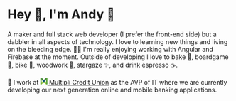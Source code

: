 # Hey 👋, I'm Andy 🤖

A maker and full stack web developer (I prefer the front-end side) but a dabbler in all aspects of technology. I love to learning new things and living on the bleeding edge. 🧑‍💻 I'm really enjoying working with Angular and Firebase at the moment. Outside of developing I love to bake 🥖, boardgame 🎲, bike 🚴, woodwork 🔨, stargaze ✨, and drink espresso ☕️. 

🔭 I work at [<img src="https://github.com/Phyxsius/phyxsius/blob/main/multipli.png" height="16"> Multipli Credit Union](https://multiplicu.com) as the AVP of IT where we are currently developing our next generation online and mobile banking applications.


<!--
**Phyxsius/phyxsius** is a ✨ _special_ ✨ repository because its `README.md` (this file) appears on your GitHub profile.

Here are some ideas to get you started:

- 🔭 I’m currently working on ...
- 🌱 I’m currently learning ...
- 👯 I’m looking to collaborate on ...
- 🤔 I’m looking for help with ...
- 💬 Ask me about ...
- 📫 How to reach me: ...
- 😄 Pronouns: ...
- ⚡ Fun fact: ...
-->
